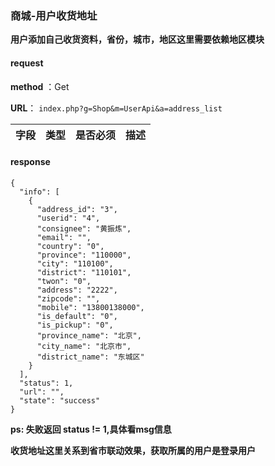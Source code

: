 ### 商城-用户收货地址


**用户添加自己收货资料，省份，城市，地区这里需要依赖地区模块**

#### request

 **method** ：Get
 
 **URL**： `index.php?g=Shop&m=UserApi&a=address_list`
 

 
字段 | 类型|是否必须|描述
---|---|---|---|


#### response

```
{
  "info": [
    {
      "address_id": "3",
      "userid": "4",
      "consignee": "黄振炼",
      "email": "",
      "country": "0",
      "province": "110000",
      "city": "110100",
      "district": "110101",
      "twon": "0",
      "address": "2222",
      "zipcode": "",
      "mobile": "13800138000",
      "is_default": "0",
      "is_pickup": "0",
      "province_name": "北京",
      "city_name": "北京市",
      "district_name": "东城区"
    }
  ],
  "status": 1,
  "url": "",
  "state": "success"
}
```

**ps: 失败返回 status != 1,具体看msg信息**


**收货地址这里关系到省市联动效果，获取所属的用户是登录用户**